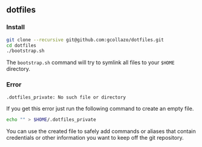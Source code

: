## dotfiles

### Install

```bash
git clone --recursive git@github.com:gcollazo/dotfiles.git
cd dotfiles
./bootstrap.sh
```

The `bootstrap.sh` command will try to symlink all files to your `$HOME` directory.

### Error

```bash
.dotfiles_private: No such file or directory
```

If you get this error just run the following command to create an empty file.

```bash
echo "" > $HOME/.dotfiles_private
```

You can use the created file to safely add commands or aliases that contain credentials or other information you want to keep off the git repository.
